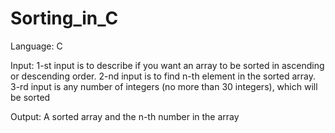 # Sorting_in_C

Language: C

Input: 1-st input is to describe if you want an array to be sorted in ascending or descending order.
2-nd input is to find n-th element in the sorted array.
3-rd input is any number of integers (no more than 30 integers), which will be sorted

Output: A sorted array and the n-th number in the array
